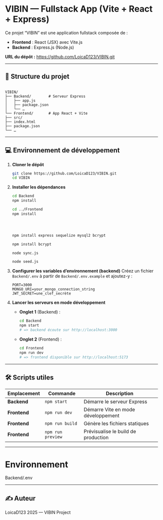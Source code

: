 
# VIBIN — Fullstack App (Vite + React + Express)

Ce projet “VIBIN” est une application fullstack composée de :

- **Frontend** : React (JSX) avec Vite.js  
- **Backend** : Express.js (Node.js)

**URL du dépôt :** https://github.com/LoicaD123/VIBIN.git

---

## 📁 Structure du projet

```

VIBIN/
├── Backend/        # Serveur Express
│   ├── app.js
│   ├── package.json
│   └── …
└── Frontend/       # App React + Vite
├── src/
├── index.html
├── package.json
└── …

````

---

## 💻 Environnement de développement

1. **Cloner le dépôt**  
   ```bash
   git clone https://github.com/LoicaD123/VIBIN.git
   cd VIBIN


2. **Installer les dépendances**

   ```bash
   cd Backend
   npm install

   cd ../Frontend
   npm install
   
   
   
   
   npm install express sequelize mysql2 bcrypt

   npm install bcrypt
   
   node sync.js  
   
   node seed.js 

   ```

3. **Configurer les variables d’environnement (backend)**
   Créez un fichier `Backend/.env` à partir de `Backend/.env.example` et ajoutez-y :

   ```env
   PORT=3000
   MONGO_URI=your_mongo_connection_string
   JWT_SECRET=une_clef_secrète
   ```

4. **Lancer les serveurs en mode développement**

    * **Onglet 1** (Backend) :

      ```bash
      cd Backend
      npm start
      # => backend écoute sur http://localhost:3000
      ```
    * **Onglet 2** (Frontend) :

      ```bash
      cd Frontend
      npm run dev
      # => frontend disponible sur http://localhost:5173
      ```

---

## 🛠️ Scripts utiles

| Emplacement  | Commande          | Description                         |
| ------------ | ----------------- | ----------------------------------- |
| **Backend**  | `npm start`       | Démarre le serveur Express          |
| **Frontend** | `npm run dev`     | Démarre Vite en mode développement  |
| **Frontend** | `npm run build`   | Génère les fichiers statiques       |
| **Frontend** | `npm run preview` | Prévisualise le build de production |

---

# Environnement
Backend/.env

---

## ✍️ Auteur

LoicaD123
2025 — VIBIN Project

